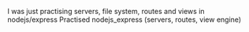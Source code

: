 I was just practising servers, file system, routes and views in nodejs/express
Practised nodejs_express (servers, routes, view engine)
